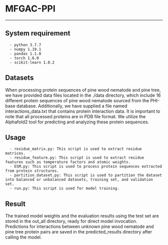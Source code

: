 # MFGAC-PPI
****
## System requirement
      - python 3.7.7  
      - numpy 1.19.1  
      - pandas 1.1.0  
      - torch 1.6.0  
      - scikit-learn 1.0.2  
## Datasets
When processing protein sequences of pine wood nematode and pine tree, we have provided data files located in the ./data directory, which include 16 different protein sequences of pine wood nematode sourced from the PHI-base database. Additionally, we have supplied a file named interactions_data.txt that contains protein interaction data. It is important to note that all processed proteins are in PDB file format. We utilize the Alphafold2 tool for predicting and analyzing these protein sequences.
## Usage
      - residue_matrix.py: This script is used to extract residue matrices.  
      - residue_feature.py: This script is used to extract residue features such as temperature factors and atomic weights.  
      - ESM.py: This script is used to process protein sequences extracted from protein structures.  
      - partition_dataset.py: This script is used to partition the dataset into balanced or unbalanced datasets, training set, and validation set.  
      - run.py: This script is used for model training.  
## Result
The trained model weights and the evaluation results using the test set are stored in the out_all directory, ready for direct model invocation.  
Predictions for interactions between unknown pine wood nematode and pine tree protein pairs are saved in the predicted_results directory after calling the model.  
